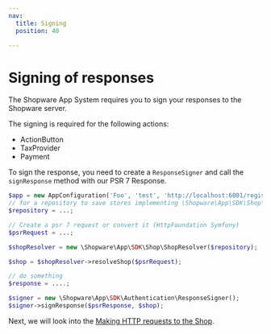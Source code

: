 ```yaml
---
nav:
  title: Signing
  position: 40

---
```


# Signing of responses

The Shopware App System requires you to sign your responses to the Shopware server.

The signing is required for the following actions:

* ActionButton
* TaxProvider
* Payment

To sign the response, you need to create a `ResponseSigner` and call the `signResponse` method with our PSR 7 Response.

```php
$app = new AppConfiguration('Foo', 'test', 'http://localhost:6001/register/callback');
// for a repository to save stores implementing \Shopware\App\SDK\Shop\ShopRepositoryInterface, see FileShopRepository as an example
$repository = ...;

// Create a psr 7 request or convert it (HttpFoundation Symfony)
$psrRequest = ...;

$shopResolver = new \Shopware\App\SDK\Shop\ShopResolver($repository);

$shop = $shopResolver->resolveShop($psrRequest);

// do something
$response = ....;

$signer = new \Shopware\App\SDK\Authentication\ResponseSigner();
$signer->signResponse($psrResponse, $shop);
```

Next, we will look into the [Making HTTP requests to the Shop](./05-http-client).
